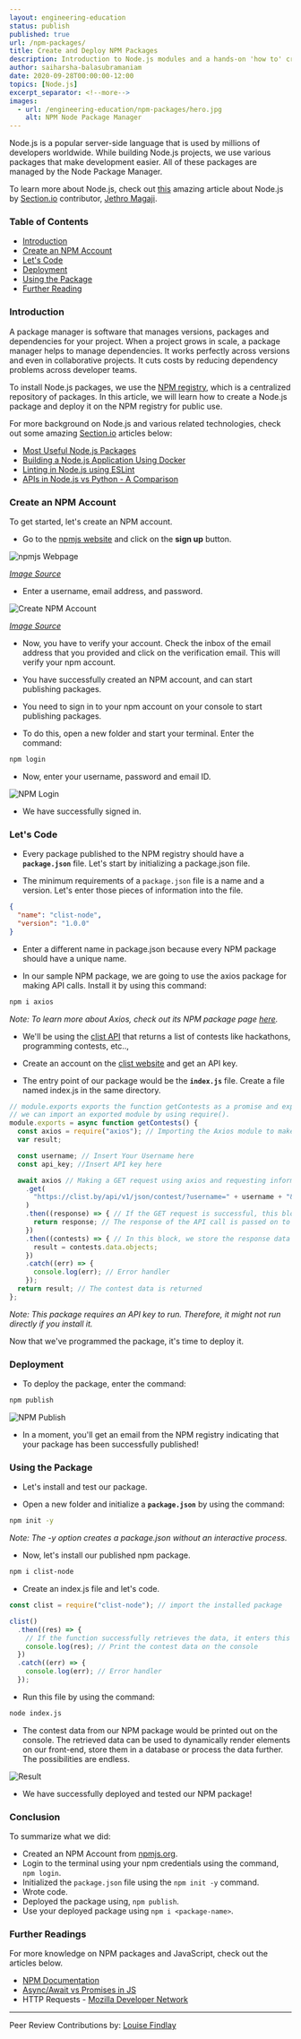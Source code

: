 ```yaml
---
layout: engineering-education
status: publish
published: true
url: /npm-packages/
title: Create and Deploy NPM Packages
description: Introduction to Node.js modules and a hands-on 'how to' create and deploy a Node.js module to the npm registry.
author: saiharsha-balasubramaniam
date: 2020-09-28T00:00:00-12:00
topics: [Node.js]
excerpt_separator: <!--more-->
images:
  - url: /engineering-education/npm-packages/hero.jpg
    alt: NPM Node Package Manager
---
```


Node.js is a popular server-side language that is used by millions of developers worldwide. While building Node.js projects, we use various packages that make development easier. All of these packages are managed by the Node Package Manager.
<!--more-->

To learn more about Node.js, check out [this](/engineering-education/history-of-nodejs/) amazing article about Node.js by [Section.io](https://section.io) contributor, [Jethro Magaji](/engineering-education/authors/jethro-magaji/).

### Table of Contents
- [Introduction](#introduction)
- [Create an NPM Account](#create-an-npm-account)
- [Let's Code](#let's-code)
- [Deployment](#deployment)
- [Using the Package](#using-the-package)
- [Further Reading](#further-reading)

### Introduction
A package manager is software that manages versions, packages and dependencies for your project. When a project grows in scale, a package manager helps to manage dependencies. It works perfectly across versions and even in collaborative projects. It cuts costs by reducing dependency problems across developer teams.

To install Node.js packages, we use the [NPM registry](https://www.npmjs.com/), which is a centralized repository of packages. In this article, we will learn how to create a Node.js package and deploy it on the NPM registry for public use.

For more background on Node.js and various related technologies, check out some amazing [Section.io](/) articles below:

- [Most Useful Node.js Packages](/engineering-education/most-useful-nodejs-packages/)
- [Building a Node.js Application Using Docker](/engineering-education/building-a-nodejs-application-using-docker/)
- [Linting in Node.js using ESLint](/engineering-education/node-eslint/)
- [APIs in Node.js vs Python - A Comparison](/engineering-education/node-vs-python/)

### Create an NPM Account
To get started, let's create an NPM account.

- Go to the [npmjs website](https://www.npmjs.com/) and click on the **sign up** button.

![npmjs Webpage](/engineering-education/npm-packages/npmjs-homepage.png)

*[Image Source](https://www.npmjs.com/)*

- Enter a username, email address, and password.

![Create NPM Account](/engineering-education/npm-packages/npm-signup.png)

*[Image Source](https://www.npmjs.com/)*

- Now, you have to verify your account. Check the inbox of the email address that you provided and click on the verification email. This will verify your npm account.

- You have successfully created an NPM account, and can start publishing packages.

- You need to sign in to your npm account on your console to start publishing packages.

- To do this, open a new folder and start your terminal. Enter the command:

```bash
npm login
```

- Now, enter your username, password and email ID.

![NPM Login](/engineering-education/npm-packages/npm-login.png)

- We have successfully signed in.

### Let's Code
- Every package published to the NPM registry should have a **`package.json`** file. Let's start by initializing a package.json file.

- The minimum requirements of a `package.json` file is a name and a version. Let's enter those pieces of information into the file.

```json
{
  "name": "clist-node",
  "version": "1.0.0"
}
```

- Enter a different name in package.json because every NPM package should have a unique name.

- In our sample NPM package, we are going to use the axios package for making API calls. Install it by using this command:

```bash
npm i axios
```

*Note: To learn more about Axios, check out its NPM package page [here](https://www.npmjs.com/package/axios).*

- We'll be using the [clist API](https://clist.by/) that returns a list of contests like hackathons, programming contests, etc..,

- Create an account on the [clist website](https://clist.by/api/v1/doc/) and get an API key.

- The entry point of our package would be the **`index.js`** file. Create a file named index.js in the same directory.

```js
// module.exports exports the function getContests as a promise and exposes it as a module.
// we can import an exported module by using require().
module.exports = async function getContests() {
  const axios = require("axios"); // Importing the Axios module to make API requests
  var result;

  const username; // Insert Your Username here
  const api_key; //Insert API key here

  await axios // Making a GET request using axios and requesting information from the API
    .get(
      "https://clist.by/api/v1/json/contest/?username=" + username + "&api_key=" + api_key + "&limit=20&end__gt=2020-09-19T00%3A00%3A00"
    )
    .then((response) => { // If the GET request is successful, this block is executed
      return response; // The response of the API call is passed on to the next block
    })
    .then((contests) => { // In this block, we store the response data into a variable 'result'
      result = contests.data.objects;
    })
    .catch((err) => {
      console.log(err); // Error handler
    });
  return result; // The contest data is returned
};
```

*Note: This package requires an API key to run. Therefore, it might not run directly if you install it.*

Now that we've programmed the package, it's time to deploy it.

### Deployment
- To deploy the package, enter the command:

```bash
npm publish
```

![NPM Publish](/engineering-education/npm-packages/npm-publish.png)

- In a moment, you'll get an email from the NPM registry indicating that your package has been successfully published!

### Using the Package
- Let's install and test our package.

- Open a new folder and initialize a **`package.json`** by using the command:

```bash
npm init -y
```

*Note: The -y option creates a package.json without an interactive process.*

- Now, let's install our published npm package.

```bash
npm i clist-node
```

- Create an index.js file and let's code.

```js
const clist = require("clist-node"); // import the installed package

clist()
  .then((res) => {
    // If the function successfully retrieves the data, it enters this block
    console.log(res); // Print the contest data on the console
  })
  .catch((err) => {
    console.log(err); // Error handler
  });
```

- Run this file by using the command:

```bash
node index.js
```

- The contest data from our NPM package would be printed out on the console. The retrieved data can be used to dynamically render elements on our front-end, store them in a database or process the data further. The possibilities are endless.

![Result](/engineering-education/npm-packages/result.png)

- We have successfully deployed and tested our NPM package!

### Conclusion
To summarize what we did:

- Created an NPM Account from [npmjs.org](npmjs.org).
- Login to the terminal using your npm credentials using the command, `npm login`.
- Initialized the `package.json` file using the `npm init -y` command.
- Wrote code.
- Deployed the package using, `npm publish`.
- Use your deployed package using `npm i <package-name>`.

###  Further Readings
For more knowledge on NPM packages and JavaScript, check out the articles below.

- [NPM Documentation](https://docs.npmjs.com/)
- [Async/Await vs Promises in JS](https://levelup.gitconnected.com/async-await-vs-promises-4fe98d11038f)
- HTTP Requests - [Mozilla Developer Network](https://developer.mozilla.org/en-US/docs/Web/HTTP/Methods)

---
Peer Review Contributions by: [Louise Findlay](/engineering-education/authors/louise-findlay/)
